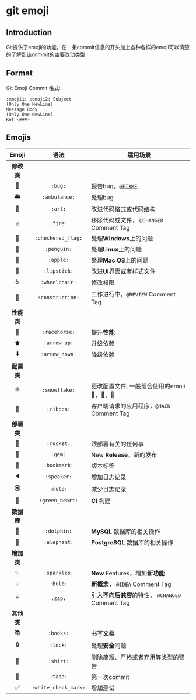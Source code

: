 # git emoji


Introduction
-----
Git提供了emoji的功能，在一条commit信息的开头加上各种各样的emoji可以清楚的了解到该commit的主要改动类型

Format
-----
Git Emoji Commit 格式:
```
:emoji1: :emoji2: Subject
(Only One NewLine)
Message Body
(Only One NewLine)
Ref <###>
```

Emojis
----------------

| Emoji | 语法 | 适用场景 |
|:---:|:---:|---|
| **修改类** |
| :bug: | `:bug:` | 报告bug，[`@FIXME`](https://github.com/slashsBin/styleguide-todo-grammar#bug-report) |
| :ambulance: | `:ambulance:` | 处理bug |
| :art: | `:art:` | 改进代码格式或代码结构 |
| :fire: | `:fire:` | 移除代码或文件， `@CHANGED` Comment Tag |
| :checkered_flag: | `:checkered_flag:` | 处理**Windows**上的问题 |
| :penguin: | `:penguin:` | 处理**Linux**上的问题 |
| :apple: | `:apple:` | 处理**Mac OS**上的问题|
| :lipstick: | `:lipstick:` | 改进**UI**界面或者样式文件 |
| :wheelchair: | `:wheelchair:` | 修改权限 |
| :construction: | `:construction:` | 工作进行中，`@REVIEW` Comment Tag |
|**性能类**|
| :racehorse: | `:racehorse:` | 提升**性能** |
| :arrow_up: | `:arrow_up:` | 升级依赖 |
| :arrow_down: | `:arrow_down:` | 降级依赖 |
|**配置类**|
| :snowflake: | `:snowflake:` | 更改配置文件, 一般组合使用的emoji :penguin:、:ribbon:、:rocket: |
| :ribbon: | `:ribbon:` | 客户端请求的应用程序，`@HACK` Comment Tag |
|**部署类**|
| :rocket: | `:rocket:` | 跟部署有关的任何事 |
| :gem: | `:gem:` | New **Release**，新的发布 |
| :bookmark: | `:bookmark:` | 版本标签 |
| :speaker: | `:speaker:` | 增加日志记录 |
| :mute: | `:mute:` | 减少日志记录 |
| :green_heart: | `:green_heart:` | **CI** 构建 |
|**数据库**|
| :dolphin: | `:dolphin:` | **MySQL** 数据库的相关操作 |
| :elephant: | `:elephant:` | **PostgreSQL** 数据库的相关操作 |
|**增加类**|
| :sparkles: | `:sparkles:` | **New** Features，增加**新功能**|
| :bulb: | `:bulb:` |**新概念**， `@IDEA` Comment Tag |
| :zap: | `:zap:` | 引入**不向后兼容**的特性， `@CHANGED` Comment Tag |
|**其他类**|
| :books: | `:books:` | 书写**文档** |
| :lock: | `:lock:` | 处理**安全**问题 |
| :shirt: | `:shirt:` | 删除简短、严格或者弃用等类型的警告 |
| :tada: | `:tada:` | 第一次commit |
| :white_check_mark: | `:white_check_mark:` | 增加测试 |

